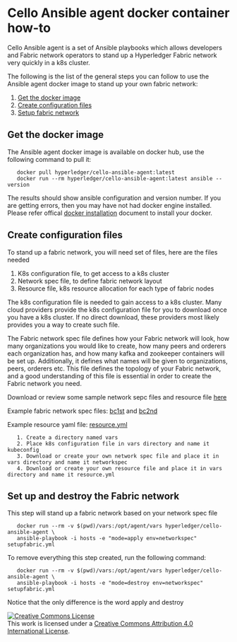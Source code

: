 Cello Ansible agent docker container how-to
===========================================

Cello Ansible agent is a set of Ansible playbooks which allows developers and
Fabric network operators to stand up a Hyperledger Fabric network very quickly
in a k8s cluster.

The following is the list of the general steps you can follow to use the
Ansible agent docker image to stand up your own fabric network:

1. [Get the docker image](#get-the-docker-image)
2. [Create configuration files](#create-configuration-files)
3. [Setup fabric network](#setup-fabric-network)


## <a name="get-the-docker-image"></a>Get the docker image

The Ansible agent docker image is available on docker hub, use the following
command to pull it:

```
   docker pull hyperledger/cello-ansible-agent:latest
   docker run --rm hyperledger/cello-ansible-agent:latest ansible --version
```
The results should show ansible configuration and version number. If you are
getting errors, then you may have not had docker engine installed. Please refer
offical [docker installation](#https://docs.docker.com/install/) document to
install your docker.

## <a name="create-configuration-files"></a>Create configuration files

To stand up a fabric network, you will need set of files, here are the files needed

   1) K8s configuration file, to get access to a k8s cluster
   2) Network spec file, to define fabric network layout
   3) Resource file, k8s resource allocation for each type of fabric nodes

The k8s configuration file is needed to gain access to a k8s cluster. Many cloud
providers provide the k8s configuration file for you to download once you have
a k8s cluster. If no direct download, these providers most likely provides you
a way to create such file.

The Fabric network spec file defines how your Fabric network will look,
how many organizations you would like to create, how many peers and orderers
each organization has, and how many kafka and zookeeper containers will be set
up. Additionally, it defines what names will be given to organizations, peers,
orderers etc. This file defines the topology of your Fabric network, and a good
understanding of this file is essential in order to create the Fabric network
you need.

Download or review some sample network sepc files and resource file [here](#https://github.com/hyperledger/cello/tree/master/src/operator-dashboard/agent/ansible/vars)

Example fabric network spec files:
[bc1st](#https://github.com/hyperledger/cello/tree/master/src/operator-dashboard/agent/ansible/vars/bc1st.yml) and
[bc2nd](#https://github.com/hyperledger/cello/tree/master/src/operator-dashboard/agent/ansible/vars/bc2nd.yml)

Example resource yaml file:
   [resource.yml](#https://github.com/hyperledger/cello/tree/master/src/operator-dashboard/agent/ansible/vars/resource.yml)

```
   1. Create a directory named vars
   2. Place k8s configuration file in vars directory and name it kubeconfig
   3. Download or create your own network spec file and place it in vars directory and name it networkspec
   4. Download or create your own resource file and place it in vars directory and name it resource.yml
```


## <a name="setup-fabric-network"></a>Set up and destroy the Fabric network

This step will stand up a fabric network based on your network spec file

```
   docker run --rm -v $(pwd)/vars:/opt/agent/vars hyperledger/cello-ansible-agent \
   ansible-playbook -i hosts -e "mode=apply env=networkspec" setupfabric.yml
```

To remove everything this step created, run the following command:

```
   docker run --rm -v $(pwd)/vars:/opt/agent/vars hyperledger/cello-ansible-agent \
   ansible-playbook -i hosts -e "mode=destroy env=networkspec" setupfabric.yml
```

Notice that the only difference is the word apply and destroy


<a rel="license" href="http://creativecommons.org/licenses/by/4.0/">
<img alt="Creative Commons License" style="border-width:0"
src="https://i.creativecommons.org/l/by/4.0/88x31.png" /></a><br />
This work is licensed under a
<a rel="license" href="http://creativecommons.org/licenses/by/4.0/">
Creative Commons Attribution 4.0 International License</a>.
